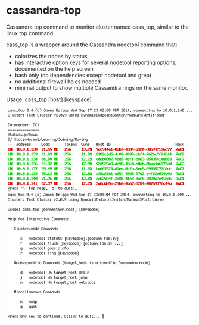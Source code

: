 cassandra-top
=============

Cassandra top command to monitor cluster named cass_top, similar to the linux top command.

cass_top is a wrapper around the Cassandra nodetool command that:

- colorizes the nodes by status
- has interactive option keys for several nodetool reporting options, documented on the help screen
- bash only (no dependencies except nodetool and grep)
- no additional firewall holes needed
- minimal output to show multiple Cassandra rings on the same monitor.

Usage: cass_top [host] [keyspace]

![cass_top screenshot](cass_top.png?raw=true "cass_top screenshot")
![cass_top_help screenshot](cass_top_help.png?raw=true "cass_top_help screenshot")

